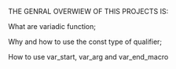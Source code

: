 THE GENRAL OVERWIEW OF THIS PROJECTS IS:

What are  variadic function;

Why and how to use the const type of qualifier;

How to use var_start, var_arg and var_end_macro
